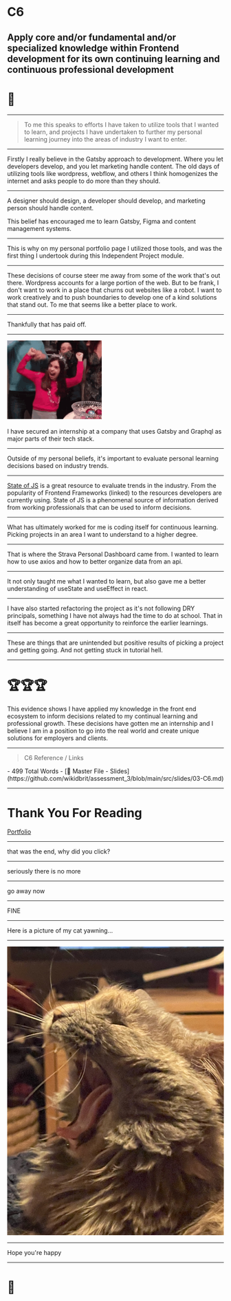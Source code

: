 # C6

## Apply core and/or fundamental and/or specialized knowledge within Frontend development for its own continuing learning and continuous professional development

# 🤔

---

> To me this speaks to efforts I have taken to utilize tools that I wanted to learn, and projects I have undertaken to further my personal learning journey into the areas of industry I want to enter. 

---

Firstly I really believe in the Gatsby approach to development. Where you let developers develop, and you let marketing handle content. The old days of utilizing tools like wordpress, webflow, and others I think homogenizes the internet and asks people to do more than they should. 

---

A designer should design, a developer should develop, and marketing person should handle content.

This belief has encouraged me to learn Gatsby, Figma and content management systems.

---

This is why on my personal portfolio page I utilized those tools, and was the first thing I undertook during this Independent Project module. 

---

These decisions of course steer me away from some of the work that's out there. Wordpress accounts for a large portion of the web. But to be frank, I don't want to work in a place that churns out websites like a robot. I want to work creatively and to push boundaries to develop one of a kind solutions that stand out. To me that seems like a better place to work.

---

Thankfully that has paid off.

---
![partygif](./party.gif)<br></br>
I have secured an internship at a company that uses Gatsby and Graphql as major parts of their tech stack. 

---

Outside of my personal beliefs, it's important to evaluate personal learning decisions based on industry trends. 

---

[State of JS](https://2020.stateofjs.com/en-US/technologies/front-end-frameworks/) is a great resource to evaluate trends in the industry. From the popularity of Frontend Frameworks (linked) to the resources developers are currently using. State of JS is a phenomenal source of information derived from working professionals that can be used to inform decisions.

---

What has ultimately worked for me is coding itself for continuous learning. Picking projects in an area I want to understand to a higher degree.

---

That is where the Strava Personal Dashboard came from. I wanted to learn how to use axios and how to better organize data from an api. 

---

It not only taught me what I wanted to learn, but also gave me a better understanding of useState and useEffect in react. 

---

I have also started refactoring the project as it's not following DRY principals, something I have not always had the time to do at school. That in itself has become a great opportunity to reinforce the earlier learnings.

---

These are things that are unintended but positive results of picking a project and getting going. And not getting stuck in tutorial hell.

---

# 🏆🏆🏆

This evidence shows I have applied my knowledge in the front end ecosystem to inform decisions related to my continual learning and professional growth. These decisions have gotten me an internship and I believe I am in a position to go into the real world and create unique solutions for employers and clients.

---

> C6
> Reference / Links
<span class='ulItem'>
- 499 Total Words
- [🔗 Master File - Slides](https://github.com/wikidbrit/assessment_3/blob/main/src/slides/03-C6.md)</span>

---

# Thank You For Reading

[Portfolio](https://fleming.digial)

---

<p class='subText'>that was the end, why did you click?</p>

---

<p class='subText'>seriously there is no more</p>

---

<p class='subText'>go away now</p>

---

FINE

---

Here is a picture of my cat yawning...

---

![kira](./kira.jpeg)

---

Hope you're happy

---

# 👋